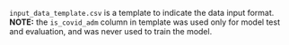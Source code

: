 `input_data_template.csv` is a template to indicate the data input format.
**NOTE:** the `is_covid_adm` column in template was used only for model test and evaluation, and was never used to train the model.
